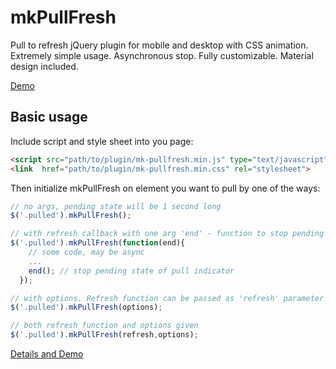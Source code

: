 mkPullFresh
===========
Pull to refresh jQuery plugin for mobile and desktop with CSS animation. Extremely simple usage. Asynchronous stop. Fully customizable. Material design included.

[Demo](http://mkant.ru/mink-js/mk-pullfresh)


Basic usage
-----------

Include script and style sheet into you page:
```HTML
<script src="path/to/plugin/mk-pullfresh.min.js" type="text/javascript"></script>
<link  href="path/to/plugin/mk-pullfresh.min.css" rel="stylesheet">
```

Then initialize mkPullFresh on element you want to pull by one of the ways:
```JavaScript
// no args, pending state will be 1 second long
$('.pulled').mkPullFresh(); 

// with refresh callback with one arg 'end' - function to stop pending when you need.
$('.pulled').mkPullFresh(function(end){
    // some code, may be async
	...
    end(); // stop pending state of pull indicator
  });

// with options. Refresh function can be passed as 'refresh' parameter
$('.pulled').mkPullFresh(options);

// both refresh function and options given
$('.pulled').mkPullFresh(refresh,options);

```

[Details and Demo](http://mkant.ru/mink-js/mk-pullfresh)
